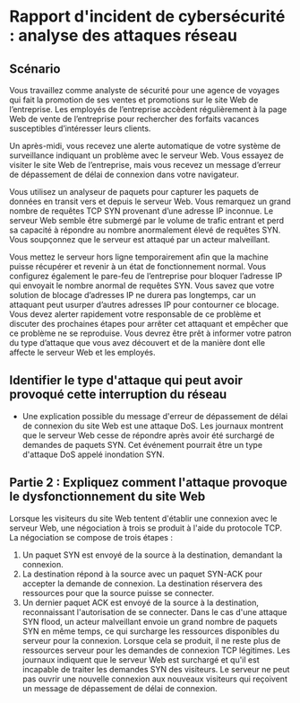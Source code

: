 
# Rapport d'incident de cybersécurité : analyse des attaques réseau
## Scénario

Vous travaillez comme analyste de sécurité pour une agence de voyages qui fait la promotion de ses ventes et promotions sur le site Web de l’entreprise. Les employés de l’entreprise accèdent régulièrement à la page Web de vente de l’entreprise pour rechercher des forfaits vacances susceptibles d’intéresser leurs clients.

Un après-midi, vous recevez une alerte automatique de votre système de surveillance indiquant un problème avec le serveur Web. Vous essayez de visiter le site Web de l’entreprise, mais vous recevez un message d’erreur de dépassement de délai de connexion dans votre navigateur.

Vous utilisez un analyseur de paquets pour capturer les paquets de données en transit vers et depuis le serveur Web. Vous remarquez un grand nombre de requêtes TCP SYN provenant d’une adresse IP inconnue. Le serveur Web semble être submergé par le volume de trafic entrant et perd sa capacité à répondre au nombre anormalement élevé de requêtes SYN. ​​Vous soupçonnez que le serveur est attaqué par un acteur malveillant.

Vous mettez le serveur hors ligne temporairement afin que la machine puisse récupérer et revenir à un état de fonctionnement normal. Vous configurez également le pare-feu de l’entreprise pour bloquer l’adresse IP qui envoyait le nombre anormal de requêtes SYN. Vous savez que votre solution de blocage d’adresses IP ne durera pas longtemps, car un attaquant peut usurper d’autres adresses IP pour contourner ce blocage. Vous devez alerter rapidement votre responsable de ce problème et discuter des prochaines étapes pour arrêter cet attaquant et empêcher que ce problème ne se reproduise. Vous devrez être prêt à informer votre patron du type d’attaque que vous avez découvert et de la manière dont elle affecte le serveur Web et les employés.

## Identifier le type d'attaque qui peut avoir provoqué cette interruption du réseau

* Une explication possible du message d'erreur de dépassement de délai de connexion du site Web est une attaque DoS. Les journaux montrent que le serveur Web cesse de répondre après avoir été surchargé de demandes de paquets SYN. ​​Cet événement pourrait être un type d'attaque DoS appelé inondation SYN.

## Partie 2 : Expliquez comment l'attaque provoque le dysfonctionnement du site Web
Lorsque les visiteurs du site Web tentent d'établir une connexion avec le serveur Web, une négociation à trois se produit à l'aide du protocole TCP. La négociation se compose de trois étapes :

1. Un paquet SYN est envoyé de la source à la destination, demandant la connexion.
2. La destination répond à la source avec un paquet SYN-ACK pour accepter la demande de connexion. La destination réservera des ressources pour que la source puisse se connecter.
3. Un dernier paquet ACK est envoyé de la source à la destination, reconnaissant l'autorisation de se connecter. Dans le cas d'une attaque SYN flood, un acteur malveillant envoie un grand nombre de paquets SYN en même temps, ce qui surcharge les ressources disponibles du serveur pour la connexion. Lorsque cela se produit, il ne reste plus de ressources serveur pour les demandes de connexion TCP légitimes. Les journaux indiquent que le serveur Web est surchargé et qu'il est incapable de traiter les demandes SYN des visiteurs. Le serveur ne peut pas ouvrir une nouvelle connexion aux nouveaux visiteurs qui reçoivent un message de dépassement de délai de connexion.
